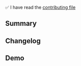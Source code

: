 <!-- Thanks for submitting a pull request! We appreciate a lot your help. Please provide some information so that others can review your pull request. The two last fields below are optional but appreciated. -->

✅ I have read the [contributing file](https://github.com/NMF-earth/nmf-app/blob/master/contributing.md)

## Summary

<!-- MANDATORY : Explain the **motivation** for making this change. What existing problem does the pull request solve? -->

## Changelog

<!-- Help reviewers and the release process by writing your own changelog entry -->

## Demo

<!-- Demonstrate the code is solid. Example: The exact commands you ran and their output, screenshots / videos if the pull request changes the user interface. -->
